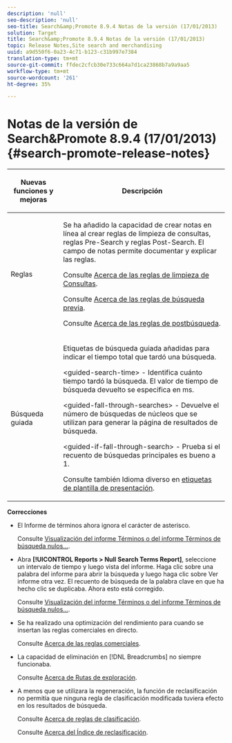 ```yaml
---
description: 'null'
seo-description: 'null'
seo-title: Search&amp;Promote 8.9.4 Notas de la versión (17/01/2013)
solution: Target
title: Search&amp;Promote 8.9.4 Notas de la versión (17/01/2013)
topic: Release Notes,Site search and merchandising
uuid: a9d550f6-0a23-4c71-b123-c31b997e7384
translation-type: tm+mt
source-git-commit: ffdec2cfcb30e733c664a7d1ca23868b7a9a9aa5
workflow-type: tm+mt
source-wordcount: '261'
ht-degree: 35%

---
```



# Notas de la versión de Search&amp;Promote 8.9.4 (17/01/2013){#search-promote-release-notes}

<table> 
 <thead> 
  <tr> 
   <th colname="col1" class="entry"> <p>Nuevas funciones y mejoras </p> </th> 
   <th colname="col2" class="entry"> <p>Descripción </p> </th> 
  </tr> 
 </thead>
 <tbody> 
  <tr> 
   <td colname="col1"> <p>Reglas </p> </td> 
   <td colname="col2"> <p> Se ha añadido la capacidad de crear notas en línea al crear reglas de limpieza de consultas, reglas Pre-Search y reglas Post-Search. El campo de notas permite documentar y explicar las reglas. </p> <p>Consulte <a href="../c-about-rules-menu/c-about-query-cleaning-rules.md#concept_17F3CDDC3C8A4128AF092A82B777B86C" format="dita" scope="local"> Acerca de las reglas de limpieza de Consultas</a>. </p> <p>Consulte <a href="../c-about-rules-menu/c-about-pre-search-rules.md#concept_5BF84BB6FACB4645BA9CB7496A01CD1F" format="dita" scope="local"> Acerca de las reglas de búsqueda previa</a>. </p> <p>Consulte <a href="../c-about-rules-menu/c-about-post-search-rules.md#concept_AF6ADFCC0ADF4A788003964939917FDE" format="dita" scope="local"> Acerca de las reglas de postbúsqueda</a>. </p> </td> 
  </tr> 
  <tr> 
   <td colname="col1"> <p>Búsqueda guiada </p> </td> 
   <td colname="col2"> <p> Etiquetas de búsqueda guiada añadidas para indicar el tiempo total que tardó una búsqueda. </p> <p> <span class="codeph"> &lt;guided-search-time&gt;</span> - Identifica cuánto tiempo tardó la búsqueda. El valor de tiempo de búsqueda devuelto se especifica en ms. </p> <p> <span class="codeph"> &lt;guided-fall-through-searches&gt;</span> - Devuelve el número de búsquedas de núcleos que se utilizan para generar la página de resultados de búsqueda. </p> <p> <span class="codeph"> &lt;guided-if-fall-through-search&gt;</span> - Prueba si el recuento de búsquedas principales es bueno a 1. </p> <p>Consulte también Idioma diverso en <a href="../c-appendices/c-templates.md#reference_F1BBF616BCEC4AD7B2548ECD3CA74C64" format="dita" scope="local"> etiquetas de plantilla de presentación</a>. </p> </td> 
  </tr> 
 </tbody> 
</table>

**Correcciones**

* El Informe de términos ahora ignora el carácter de asterisco.

   Consulte [Visualización del informe Términos o del informe Términos de búsqueda nulos...](../c-about-reports-menu/c-about-reports-menu.md#task_53B7ED1582DD4B0E8376546A7AFC789A).

* Abra **[!UICONTROL Reports > Null Search Terms Report]**, seleccione un intervalo de tiempo y luego vista del informe. Haga clic sobre una palabra del informe para abrir la búsqueda y luego haga clic sobre Ver informe otra vez. El recuento de búsqueda de la palabra clave en que ha hecho clic se duplicaba. Ahora esto está corregido. 

   Consulte [Visualización del informe Términos o del informe Términos de búsqueda nulos...](../c-about-reports-menu/c-about-reports-menu.md#task_53B7ED1582DD4B0E8376546A7AFC789A).

* Se ha realizado una optimización del rendimiento para cuando se insertan las reglas comerciales en directo.

   Consulte [Acerca de las reglas comerciales](../c-about-rules-menu/c-about-business-rules.md#concept_2A93D76216754D3D8412CDEA00BD26BD).

* La capacidad de eliminación en [!DNL Breadcrumbs] no siempre funcionaba. 

   Consulte [Acerca de Rutas de exploración](../c-about-design-menu/c-about-breadcrumbs.md#concept_FB8A943C594A4A1593B118141DA61F03).

* A menos que se utilizara la regeneración, la función de reclasificación no permitía que ninguna regla de clasificación modificada tuviera efecto en los resultados de búsqueda.

   Consulte [Acerca de reglas de clasificación](../c-about-rules-menu/c-about-ranking-rules.md#concept_F555C076759B4E81B925441CFE707397).

   Consulte [Acerca del Índice de reclasificación](../c-about-index-menu/c-about-re-rank-index.md#concept_147B0A9FCD51451787DA898E06F7C692).

